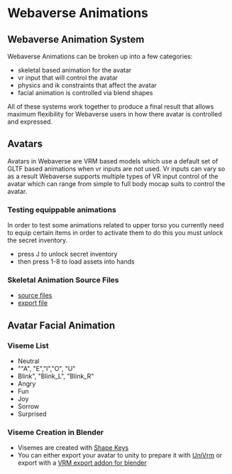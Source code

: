 # Webaverse Animations

## Webaverse Animation System 

Webaverse Animations can be broken up into a few categories: 
* skeletal based animation for the avatar 
* vr input that will control the avatar 
* physics and ik constraints that affect the avatar 
* facial animation is controlled via blend shapes

All of these systems work together to produce a final result that allows maximum flexibility for Webaverse users in how there avatar is controlled and expressed. 

## Avatars 
Avatars in Webaverse are VRM based models which use a default set of GLTF based animations when vr inputs are not used. Vr inputs can vary so as a result Webaverse supports multiple types of VR input control of the avatar which can range from simple to full body mocap suits to control the avatar. 

### Testing equippable animations
In order to test some animations related to upper torso you currently need to equip certain items in order to activate them to do this you must unlock the secret inventory.
* press J to unlock secret inventory
* then press 1-8 to load assets into hands

### Skeletal Animation Source Files 
* [source files](https://drive.google.com/file/d/1xebv88vV396KL5Co8VViNCzxSpYRNS8r/view?usp=sharing﻿)
* [export file](https://drive.google.com/file/d/1ay0eMjCkTa8xia2We8Ptve-rkgLsCadr/view?usp=sharing)
## Avatar Facial Animation 

### Viseme List 
* Neutral
* ""A", "E","I","O", "U"
* Blink", "Blink_L", "Blink_R"
* Angry
* Fun
* Joy
* Sorrow
* Surprised

### Viseme Creation in Blender 
* Visemes are created with [Shape Keys](https://docs.blender.org/manual/en/latest/animation/shape_keys/introduction.html) 
* You can either export your avatar to unity to prepare it with [UniVrm](https://vrm.dev/en/docs/univrm/install/univrm_install/) or export with a [VRM export addon for blender](https://github.com/saturday06/VRM_Addon_for_Blender) 

